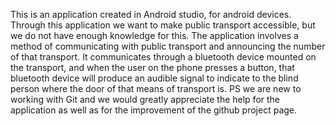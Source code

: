This is an application created in Android studio, for android devices.
Through this application we want to make public transport accessible, but we do not have enough knowledge for this.
The application involves a method of communicating with public transport and announcing the number of that transport.
It communicates through a bluetooth device mounted on the transport, and when the user on the phone presses a button, that bluetooth device will produce an audible signal to indicate to the blind person where the door of that means of transport is.
PS we are new to working with Git and we would greatly appreciate the help for the application as well as for the improvement of the github project page.
